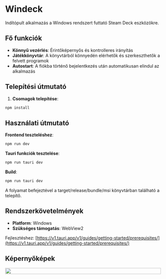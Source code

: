 # Windeck

Indítópult alkalmazás a Windows rendszert futtató Steam Deck eszközökre.

## Fő funkciók

- **Könnyű vezérlés**: Érintőképernyős és kontrolleres irányítás
- **Játékkönyvtár**: A könyvtárból könnyedén elérhetők és szerkeszthetők a felvett programok
- **Autostart**: A fiókba történő bejelentkezés után automatikusan elindul az alkalmazás

## Telepítési útmutató

1. **Csomagok telepítése**:
```bash
npm install
```

## Használati útmutató

**Frontend teszteléshez**:

```bash
npm run dev
```

**Tauri funkciók tesztelése**:

```bash
npm run tauri dev
```

**Build**:
```bash
npm run tauri dev
```

A folyamat befejeztével a target/release/bundle/msi könyvtárban található a telepítő.

## Rendszerkövetelmények

- **Platform**: Windows
- **Szükséges támogatás**: WebView2

Fejlesztéshez: [https://v1.tauri.app/v1/guides/getting-started/prerequisites/](https://v1.tauri.app/v1/guides/getting-started/prerequisites/)

## Képernyőképek
<div style="display: flex; justify-content: space-between;">
<img src="screenshots/screenshot.png" width="100%" height="auto">
</div>
